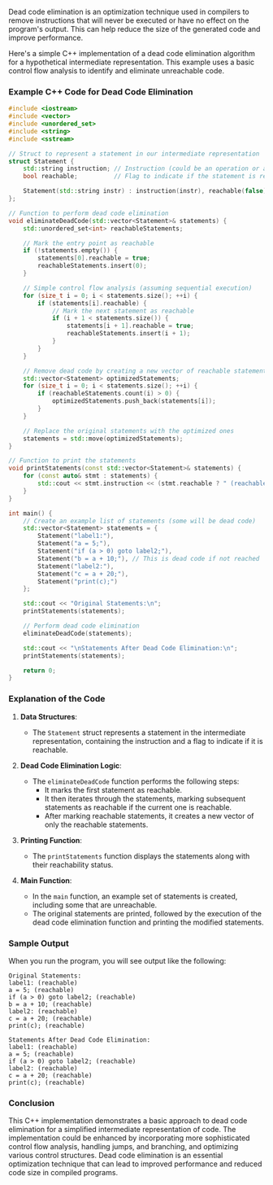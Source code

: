 Dead code elimination is an optimization technique used in compilers to remove instructions that will never be executed or have no effect on the program's output. This can help reduce the size of the generated code and improve performance.

Here's a simple C++ implementation of a dead code elimination algorithm for a hypothetical intermediate representation. This example uses a basic control flow analysis to identify and eliminate unreachable code.

### Example C++ Code for Dead Code Elimination

```cpp
#include <iostream>
#include <vector>
#include <unordered_set>
#include <string>
#include <sstream>

// Struct to represent a statement in our intermediate representation
struct Statement {
    std::string instruction; // Instruction (could be an operation or a label)
    bool reachable;          // Flag to indicate if the statement is reachable

    Statement(std::string instr) : instruction(instr), reachable(false) {}
};

// Function to perform dead code elimination
void eliminateDeadCode(std::vector<Statement>& statements) {
    std::unordered_set<int> reachableStatements;

    // Mark the entry point as reachable
    if (!statements.empty()) {
        statements[0].reachable = true;
        reachableStatements.insert(0);
    }

    // Simple control flow analysis (assuming sequential execution)
    for (size_t i = 0; i < statements.size(); ++i) {
        if (statements[i].reachable) {
            // Mark the next statement as reachable
            if (i + 1 < statements.size()) {
                statements[i + 1].reachable = true;
                reachableStatements.insert(i + 1);
            }
        }
    }

    // Remove dead code by creating a new vector of reachable statements
    std::vector<Statement> optimizedStatements;
    for (size_t i = 0; i < statements.size(); ++i) {
        if (reachableStatements.count(i) > 0) {
            optimizedStatements.push_back(statements[i]);
        }
    }

    // Replace the original statements with the optimized ones
    statements = std::move(optimizedStatements);
}

// Function to print the statements
void printStatements(const std::vector<Statement>& statements) {
    for (const auto& stmt : statements) {
        std::cout << stmt.instruction << (stmt.reachable ? " (reachable)" : " (dead)") << std::endl;
    }
}

int main() {
    // Create an example list of statements (some will be dead code)
    std::vector<Statement> statements = {
        Statement("label1:"),
        Statement("a = 5;"),
        Statement("if (a > 0) goto label2;"),
        Statement("b = a + 10;"), // This is dead code if not reached
        Statement("label2:"),
        Statement("c = a + 20;"),
        Statement("print(c);")
    };

    std::cout << "Original Statements:\n";
    printStatements(statements);

    // Perform dead code elimination
    eliminateDeadCode(statements);

    std::cout << "\nStatements After Dead Code Elimination:\n";
    printStatements(statements);

    return 0;
}
```

### Explanation of the Code

1. **Data Structures**:
   - The `Statement` struct represents a statement in the intermediate representation, containing the instruction and a flag to indicate if it is reachable.

2. **Dead Code Elimination Logic**:
   - The `eliminateDeadCode` function performs the following steps:
     - It marks the first statement as reachable.
     - It then iterates through the statements, marking subsequent statements as reachable if the current one is reachable.
     - After marking reachable statements, it creates a new vector of only the reachable statements.

3. **Printing Function**:
   - The `printStatements` function displays the statements along with their reachability status.

4. **Main Function**:
   - In the `main` function, an example set of statements is created, including some that are unreachable.
   - The original statements are printed, followed by the execution of the dead code elimination function and printing the modified statements.

### Sample Output

When you run the program, you will see output like the following:

```
Original Statements:
label1: (reachable)
a = 5; (reachable)
if (a > 0) goto label2; (reachable)
b = a + 10; (reachable)
label2: (reachable)
c = a + 20; (reachable)
print(c); (reachable)

Statements After Dead Code Elimination:
label1: (reachable)
a = 5; (reachable)
if (a > 0) goto label2; (reachable)
label2: (reachable)
c = a + 20; (reachable)
print(c); (reachable)
```

### Conclusion

This C++ implementation demonstrates a basic approach to dead code elimination for a simplified intermediate representation of code. The implementation could be enhanced by incorporating more sophisticated control flow analysis, handling jumps, and branching, and optimizing various control structures. Dead code elimination is an essential optimization technique that can lead to improved performance and reduced code size in compiled programs.